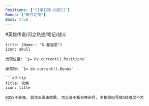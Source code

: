 ```yaml
---
Positions: ["[[采石场·内部]]"]
Bonus: ["新月之镜"]
Boss: true
---
```

#英雄传说/闪之轨迹/笔记/战斗
````ad-danger
title: (Name:: "G-基迪恩")
icon: skull

出现位置: `$= dv.current().Positions`

掉落物: `$= dv.current().Bonus`

```ad-tip
title: 攻略
icon: title

BOSS不算强, 就攻击带毒效果, 而且会不断召唤杂兵, 多抢感叹号放S技难度不大
```

````
